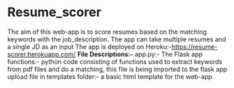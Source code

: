 # Resume_scorer
The aim of this web-app is to score resumes based on the matching keywords with the job_description. The app can take multiple resumes and a single JD as an input
The app is deployed on Heroku:-https://resume-scorer.herokuapp.com/
**File Descriptions:-**
app.py:- The Flask app 
functions:- python code consisting of functions used to extract keywords from pdf files and do a matching, this file is being imported to the flask app
upload file in templates folder:- a basic html template for the web-app
